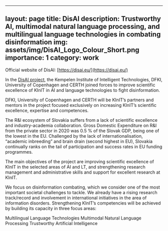 
---
layout: page
title: DisAI
description: Trustworthy AI, multimodal natural language processing, and multilingual language technologies in combating disinformation
img: assets/img/DisAI_Logo_Colour_Short.png
importance: 1
category: work
---

Official website of DisAI: [https://disai.eu/](https://disai.eu/)

In the [DisAI project](https://disai.eu/), the Kempelen Institute of Intelligent Technologies, DFKI, University of Copenhagen and CERTH joined forces to improve  scientific excellence of KInIT in AI and language technologies to fight disinformation.

DFKI, University of Copenhagen and CERTH will be KInIT’s partners and mentors in the project focused exclusively on increasing KInIT’s scientific excellence, expertise and competences.

The R&I ecosystem of Slovakia suffers from a lack of scientific excellence and industry-academia collaboration. Gross Domestic Expenditure on R&I from the private sector in 2020 was 0.5 % of the Slovak GDP, being one of the lowest in the EU. Challenged by the lack of internationalisation, “academic inbreeding” and brain drain (second highest in EU), Slovakia continually ranks on the tail of participation and success rates in EU funding programmes.

The main objectives of the project are improving scientific excellence of KInIT in the selected areas of AI and LT, and strengthening research management and administrative skills and support for excellent research at KInIT. 

We focus on disinformation combating, which we consider one of the most important societal challenges to tackle. We already have a rising research track/record and involvement in international initiatives in the area of information disorders. Strengthening KInIT’s competencies will be achieved by building its capacity in three focus areas: 

Multilingual Language Technologies
Multimodal Natural Language Processing
Trustworthy Artificial Intelligence
